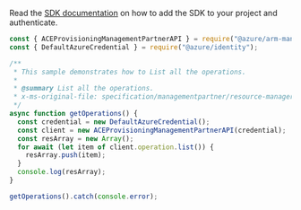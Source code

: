Read the [SDK documentation](https://github.com/Azure/azure-sdk-for-js/blob/%40azure%2Farm-managementpartner_2.0.1/sdk/managementpartner/arm-managementpartner/README.md) on how to add the SDK to your project and authenticate.

```javascript
const { ACEProvisioningManagementPartnerAPI } = require("@azure/arm-managementpartner");
const { DefaultAzureCredential } = require("@azure/identity");

/**
 * This sample demonstrates how to List all the operations.
 *
 * @summary List all the operations.
 * x-ms-original-file: specification/managementpartner/resource-manager/Microsoft.ManagementPartner/preview/2018-02-01/examples/GetOperations.json
 */
async function getOperations() {
  const credential = new DefaultAzureCredential();
  const client = new ACEProvisioningManagementPartnerAPI(credential);
  const resArray = new Array();
  for await (let item of client.operation.list()) {
    resArray.push(item);
  }
  console.log(resArray);
}

getOperations().catch(console.error);
```
